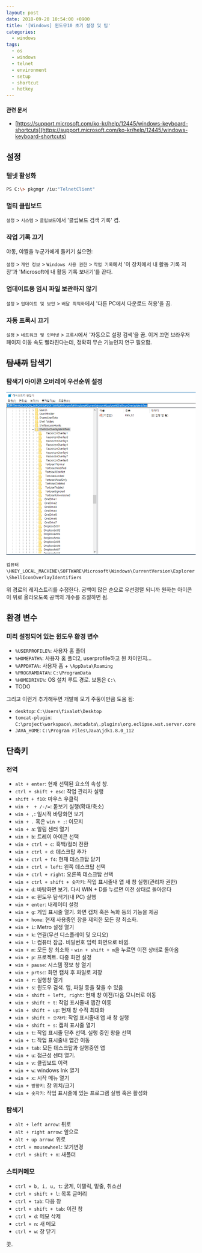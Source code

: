 ```yaml
---
layout: post
date: 2018-09-20 10:54:00 +0900
title: '[Windows] 윈도우10 초기 설정 및 팁'
categories:
  - windows
tags:
  - os
  - windows
  - telnet
  - environment
  - setup
  - shortcut
  - hotkey
---
```


#### 관련 문서

- [https://support.microsoft.com/ko-kr/help/12445/windows-keyboard-shortcuts](https://support.microsoft.com/ko-kr/help/12445/windows-keyboard-shortcuts)

## 설정

### 텔넷 활성화

```bash
PS C:\> pkgmgr /iu:"TelnetClient"
```

### 멀티 클립보드

`설정` > `시스템` > `클립보드`에서 '클립보드 검색 기록' 켬.

### 작업 기록 끄기

야동, 야짤을 누군가에게 들키기 싫으면:

`설정` > `개인 정보` > `Windows 사용 권한` > `작업 기록`에서 '이 장치에서 내 활동 기록 저장'과 'Microsoft에 내 활동 기록 보내기'를 끈다.

### 업데이트용 임시 파일 보관하지 않기

`설정` > `업데이트 및 보안` > `배달 최적화`에서 '다른 PC에서 다운로드 허용'을 끔.

### 자동 프록시 끄기

`설정` > `네트워크 및 인터넷` > `프록시`에서 '자동으로 설정 검색'을 끔. 이거 끄면 브라우저 페이지 이동 속도 빨라진다는데, 정확히 무슨 기능인지 연구 필요함.

## ~~탐새끼~~ 탐색기

### 탐색기 아이콘 오버레이 우선순위 설정

![](/images/icon-overlay-order.png)

`컴퓨터\HKEY_LOCAL_MACHINE\SOFTWARE\Microsoft\Windows\CurrentVersion\Explorer\ShellIconOverlayIdentifiers`

위 경로의 레지스트리를 수정한다.
공백이 많은 순으로 우선정렬 되니까 원하는 아이콘이 위로 올라오도록 공백의 개수를 조절하면 됨.

## 환경 변수

### 미리 설정되어 있는 윈도우 환경 변수

- `%USERPROFILE%`: 사용자 홈 폴더
- `%HOMEPATH%`: 사용자 홈 폴더2, userprofile하고 뭔 차이인지...
- `%APPDATA%`: 사용자 홈 + `\AppData\Roaming`
- `%PROGRAMDATA%`: `C:\ProgramData`
- `%HOMEDRIVE%`: OS 설치 루트 경로. 보통은 `C:\`
- TODO

그리고 이런거 추가해두면 개발에 모기 주둥이만큼 도움 됨:

- `desktop`: `C:\Users\fixalot\Desktop`
- `tomcat-plugin`: `C:\project\workspace\.metadata\.plugins\org.eclipse.wst.server.core`
- `JAVA_HOME`: `C:\Program Files\Java\jdk1.8.0_112`

## 단축키

### 전역

- `alt + enter`: 현재 선택된 요소의 속성 창.
- `ctrl + shift + esc`: 작업 관리자 실행
- `shift + f10`: 마우스 우클릭
- `win +  + /-/=`: 돋보기 실행(확대/축소)
- `win + ,`: 일시적 바탕화면 보기
- `win + .` 혹은 `win + ;`: 이모지
- `win + a`: 알림 센터 열기
- `win + b`: 트레이 아이콘 선택
- `win + ctrl + c`: 흑백/컬러 전환
- `win + ctrl + d`: 데스크탑 추가
- `win + ctrl + f4`: 현재 데스크탑 닫기
- `win + ctrl + left`: 왼쪽 데스크탑 선택
- `win + ctrl + right`: 오른쪽 데스크탑 선택
- `win + ctrl + shift + 숫자키`: 작업 표시줄내 앱 새 창 실행(관리자 권한)
- `win + d`: 바탕화면 보기. 다시 WIN + D를 누르면 이전 상태로 돌아온다
- `win + e`: 윈도우 탐색기(내 PC) 실행
- `win + enter`: 내레이터 설정
- `win + g`: 게임 표시줄 열기. 화면 캡처 혹은 녹화 등의 기능을 제공
- `win + home`: 현재 사용중인 창을 제외한 모든 창 최소화.
- `win + i`: Metro 설정 열기
- `win + k`: 연결(무선 디스플레이 및 오디오)
- `win + l`: 컴퓨터 잠금. 비밀번호 입력 화면으로 바뀜.
- `win + m`: 모든 창 최소화 - `win + shift + m`을 누르면 이전 상태로 돌아옴
- `win + p`: 프로젝트. 다중 화면 설정
- `win + pause`: 시스템 정보 창 열기
- `win + prtsc`: 화면 캡처 후 파일로 저장
- `win + r`: 실행창 열기
- `win + s`: 윈도우 검색. 앱, 파일 등을 찾을 수 있음
- `win + shift + left, right`: 현재 창 이전/다음 모니터로 이동
- `win + shift + t`: 작업 표시줄내 앱간 이동
- `win + shift + up`: 현재 창 수직 최대화
- `win + shift + 숫자키`: 작업 표시줄내 앱 새 창 실행
- `win + shift + s`: 캡처 표시줄 열기
- `win + t`: 작업 표시줄 단추 선택. 실행 중인 창을 선택
- `win + t`: 작업 표시줄내 앱간 이동
- `win + tab`: 모든 데스크탑과 실행중인 앱
- `win + u`: 접근성 센터 열기.
- `win + v`: 클립보드 이력
- `win + w`: windows Ink 열기
- `win + x`: 시작 메뉴 열기
- `win + 방향키`: 창 위치/크기
- `win + 숫자키`: 작업 표시줄에 있는 프로그램 실행 혹은 활성화

### 탐색기

- `alt + left arrow`: 뒤로
- `alt + right arrow`: 앞으로
- `alt + up arrow`: 위로
- `ctrl + mousewheel`: 보기변경
- `ctrl + shift + n`: 새폴더

### 스티커메모

- `ctrl + b, i, u, t`: 굵게, 이탤릭, 밑줄, 취소선
- `ctrl + shift + l`: 목록 글머리
- `ctrl + tab`: 다음 창
- `ctrl + shift + tab`: 이전 창
- `ctrl + d`: 메모 삭제
- `ctrl + n`: 새 메모
- `ctrl + w`: 창 닫기

끗.
